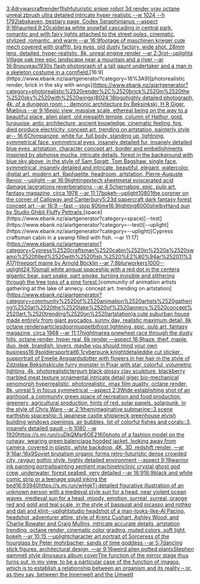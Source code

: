 [3:4](https://www.ebank.nz/aiartgenerator?category=3%3A4)[dry](https://www.ebank.nz/aiartgenerator?category=dry)[warcraft](https://www.ebank.nz/aiartgenerator?category=warcraft)[render](https://www.ebank.nz/aiartgenerator?category=render)[1](https://www.ebank.nz/aiartgenerator?category=1)[fish](https://www.ebank.nz/aiartgenerator?category=fish)[futuristic sniper robot 3d render vray octane unreal zbrush ultra detailed intricate hyper realistic --w 1024 --h 1792](https://www.ebank.nz/aiartgenerator?category=futuristic%2520sniper%2520robot%25203d%2520render%2520vray%2520octane%2520unreal%2520zbrush%2520ultra%2520detailed%2520intricate%2520hyper%2520realistic%2520--w%25201024%2520--h%25201792)[lab](https://www.ebank.nz/aiartgenerator?category=lab)[skaven, bestiary page, Codex Seraphinianus --aspect 9:16](https://www.ebank.nz/aiartgenerator?category=skaven%2C%2520bestiary%2520page%2C%2520Codex%2520Seraphinianus%2520--aspect%25209%3A16)[haunted,](https://www.ebank.nz/aiartgenerator?category=haunted%2C)[9:20](https://www.ebank.nz/aiartgenerator?category=9%3A20)[caldera](https://www.ebank.nz/aiartgenerator?category=caldera)[a white snowfall  cascading in central park, romantic and with fairy lights attached to the street poles, cinematic, stylized, romantic, and warm --ar 16:9](https://www.ebank.nz/aiartgenerator?category=a%2520white%2520snowfall%2520%2520cascading%2520in%2520central%2520park%2C%2520romantic%2520and%2520with%2520fairy%2520lights%2520attached%2520to%2520the%2520street%2520poles%2C%2520cinematic%2C%2520stylized%2C%2520romantic%2C%2520and%2520warm%2520--ar%252016%3A9)[footage of maschinen krieger cute mech covered with graffiti, big eyes, old dusty factory, wide shot,  28mm lens, detailed, hyper-realistic, 8k, unreal engine render --ar 2:3](https://www.ebank.nz/aiartgenerator?category=footage%2520of%2520maschinen%2520krieger%2520cute%2520mech%2520covered%2520with%2520graffiti%2C%2520big%2520eyes%2C%2520old%2520dusty%2520factory%2C%2520wide%2520shot%2C%2520%252028mm%2520lens%2C%2520detailed%2C%2520hyper-realistic%2C%25208k%2C%2520unreal%2520engine%2520render%2520--ar%25202%3A3)[rot](https://www.ebank.nz/aiartgenerator?category=rot)[--uplight](https://www.ebank.nz/aiartgenerator?category=--uplight)[a Village oak tree epic landscape near a mountain and a river --ar 16:8](https://www.ebank.nz/aiartgenerator?category=a%2520Village%2520oak%2520tree%2520epic%2520landscape%2520near%2520a%2520mountain%2520and%2520a%2520river%2520--ar%252016%3A8)[nouveau](https://www.ebank.nz/aiartgenerator?category=nouveau)[](https://www.ebank.nz/aiartgenerator?category=)[1930s flash photograph of a tall gaunt undertaker and a man in a skeleton costume in a cornfield.](https://www.ebank.nz/aiartgenerator?category=1930s%2520flash%2520photograph%2520of%2520a%2520tall%2520gaunt%2520undertaker%2520and%2520a%2520man%2520in%2520a%2520skeleton%2520costume%2520in%2520a%2520cornfield.)[16:9](https://www.ebank.nz/aiartgenerator?category=16%3A9)[photorealistic render, brick in the sky with wings](https://www.ebank.nz/aiartgenerator?category=photorealistic%2520render%2C%2520brick%2520in%2520the%2520sky%2520with%2520wings)[80](https://www.ebank.nz/aiartgenerator?category=80)[24:18](https://www.ebank.nz/aiartgenerator?category=24%3A18)[logo](https://www.ebank.nz/aiartgenerator?category=logo)[highly detailed photograph, 4k, of a dungeon room : : demonic architecture by Beksinkski, H R Giger, Mœbius --ar 9:16](https://www.ebank.nz/aiartgenerator?category=highly%2520detailed%2520photograph%2C%25204k%2C%2520of%2520a%2520dungeon%2520room%2520%3A%2520%3A%2520demonic%2520architecture%2520by%2520Beksinkski%2C%2520H%2520R%2520Giger%2C%2520M%C5%93bius%2520--ar%25209%3A16)[epic view, massive scale, ethereal being on the way to a beautiful place, alien plant, old megalith temple, column of Hathor, gold, turquoise, antic architecture, ancient knowledge, cinematic feeling, fog, djed produce electricity, concept art, trending on artstation, painterly style ar-- 16:6](https://www.ebank.nz/aiartgenerator?category=epic%2520view%2C%2520massive%2520scale%2C%2520ethereal%2520being%2520on%2520the%2520way%2520to%2520a%2520beautiful%2520place%2C%2520alien%2520plant%2C%2520old%2520megalith%2520temple%2C%2520column%2520of%2520Hathor%2C%2520gold%2C%2520turquoise%2C%2520antic%2520architecture%2C%2520ancient%2520knowledge%2C%2520cinematic%2520feeling%2C%2520fog%2C%2520djed%2520produce%2520electricity%2C%2520concept%2520art%2C%2520trending%2520on%2520artstation%2C%2520painterly%2520style%2520ar--%252016%3A6)[Chimpanzee, white fur, full body, standing up, lightning, symmetrical face, symmetrical eyes, insanely detailed fur, insanely detailed blue eyes, artstation, character concept art, border and embellishments inspiried by alphonse mucha, intricate details, forest in the background with blue sky above, in the style of Sam Spratt, Tom Bagshaw, single face, symmetrical, insanely detailed and intricate, beautiful, elegant, watercolor, digital art, modern art, Raphaelite, headroom, artstation, Pierre-Auguste Renoir --uplight --ar 16:9](https://www.ebank.nz/aiartgenerator?category=Chimpanzee%2C%2520white%2520fur%2C%2520full%2520body%2C%2520standing%2520up%2C%2520lightning%2C%2520symmetrical%2520face%2C%2520symmetrical%2520eyes%2C%2520insanely%2520detailed%2520fur%2C%2520insanely%2520detailed%2520blue%2520eyes%2C%2520artstation%2C%2520character%2520concept%2520art%2C%2520border%2520and%2520embellishments%2520inspiried%2520by%2520alphonse%2520mucha%2C%2520intricate%2520details%2C%2520forest%2520in%2520the%2520background%2520with%2520blue%2520sky%2520above%2C%2520in%2520the%2520style%2520of%2520Sam%2520Spratt%2C%2520Tom%2520Bagshaw%2C%2520single%2520face%2C%2520symmetrical%2C%2520insanely%2520detailed%2520and%2520intricate%2C%2520beautiful%2C%2520elegant%2C%2520watercolor%2C%2520digital%2520art%2C%2520modern%2520art%2C%2520Raphaelite%2C%2520headroom%2C%2520artstation%2C%2520Pierre-Auguste%2520Renoir%2520--uplight%2520--ar%252016%3A9)[](https://www.ebank.nz/aiartgenerator?category=)[lighting](https://www.ebank.nz/aiartgenerator?category=lighting)[extech sheetmetal eviscerated acid damage lacerations reverberations --ar 4:5](https://www.ebank.nz/aiartgenerator?category=extech%2520sheetmetal%2520eviscerated%2520acid%2520damage%2520lacerations%2520reverberations%2520--ar%25204%3A5)[chernabog, epic, pulp art, fantasy magazine, circa 1978 --ar 11:17](https://www.ebank.nz/aiartgenerator?category=chernabog%2C%2520epic%2C%2520pulp%2520art%2C%2520fantasy%2520magazine%2C%2520circa%25201978%2520--ar%252011%3A17)[bokeh](https://www.ebank.nz/aiartgenerator?category=bokeh)[--uplight](https://www.ebank.nz/aiartgenerator?category=--uplight)[1080](https://www.ebank.nz/aiartgenerator?category=1080)[1](https://www.ebank.nz/aiartgenerator?category=1)[the coroner on the corner of Calloway and Canterbury](https://www.ebank.nz/aiartgenerator?category=the%2520coroner%2520on%2520the%2520corner%2520of%2520Calloway%2520and%2520Canterbury)[5:2](https://www.ebank.nz/aiartgenerator?category=5%3A2)[3d papercraft dark fantasy forest concept art --ar 16:9 --fast --stop 80](https://www.ebank.nz/aiartgenerator?category=3d%2520papercraft%2520dark%2520fantasy%2520forest%2520concept%2520art%2520--ar%252016%3A9%2520--fast%2520--stop%252080)[time](https://www.ebank.nz/aiartgenerator?category=time)[16:9](https://www.ebank.nz/aiartgenerator?category=16%3A9)[lighting](https://www.ebank.nz/aiartgenerator?category=lighting)[6000](https://www.ebank.nz/aiartgenerator?category=6000)[shelby](https://www.ebank.nz/aiartgenerator?category=shelby)[Hand gun by Studio Ghibli Fluffy Pet](https://www.ebank.nz/aiartgenerator?category=Hand%2520gun%2520by%2520Studio%2520Ghibli%2520Fluffy%2520Pet)[trails.](https://www.ebank.nz/aiartgenerator?category=trails.)[space](https://www.ebank.nz/aiartgenerator?category=space)[--test](https://www.ebank.nz/aiartgenerator?category=--test)[--uplight](https://www.ebank.nz/aiartgenerator?category=--uplight)[Cypress craftsman cabin in a swamp filled with fish. —ar 11:17](https://www.ebank.nz/aiartgenerator?category=Cypress%2520craftsman%2520cabin%2520in%2520a%2520swamp%2520filled%2520with%2520fish.%2520%E2%80%94ar%252011%3A17)[freeport maine by Arnold Böcklin --ar 7:8](https://www.ebank.nz/aiartgenerator?category=freeport%2520maine%2520by%2520Arnold%2520B%C3%B6cklin%2520--ar%25207%3A8)[blur](https://www.ebank.nz/aiartgenerator?category=blur)[workers](https://www.ebank.nz/aiartgenerator?category=workers)[1000](https://www.ebank.nz/aiartgenerator?category=1000)[--uplight](https://www.ebank.nz/aiartgenerator?category=--uplight)[24:10](https://www.ebank.nz/aiartgenerator?category=24%3A10)[small white angual spaceship with a red dot in the center](https://www.ebank.nz/aiartgenerator?category=small%2520white%2520angual%2520spaceship%2520with%2520a%2520red%2520dot%2520in%2520the%2520center)[a gigantic bear, part snake, part smoke, turning invisible and slithering through the tree tops of a pine forest.](https://www.ebank.nz/aiartgenerator?category=a%2520gigantic%2520bear%2C%2520part%2520snake%2C%2520part%2520smoke%2C%2520turning%2520invisible%2520and%2520slithering%2520through%2520the%2520tree%2520tops%2520of%2520a%2520pine%2520forest.)[community of animation artists gathering at the lake of annecy. concept art. trending on artstation](https://www.ebank.nz/aiartgenerator?category=community%2520of%2520animation%2520artists%2520gathering%2520at%2520the%2520lake%2520of%2520annecy.%2520concept%2520art.%2520trending%2520on%2520artstation)[a cute suburban house made entirely from giant avocados, sunny day, realistic maximum detail, 8k octane render](https://www.ebank.nz/aiartgenerator?category=a%2520cute%2520suburban%2520house%2520made%2520entirely%2520from%2520giant%2520avocados%2C%2520sunny%2520day%2C%2520realistic%2520maximum%2520detail%2C%25208k%2520octane%2520render)[particles](https://www.ebank.nz/aiartgenerator?category=particles)[door](https://www.ebank.nz/aiartgenerator?category=door)[muppet](https://www.ebank.nz/aiartgenerator?category=muppet)[bifrost lightning, epic, pulp art, fantasy magazine, circa 1968 --ar 11:17](https://www.ebank.nz/aiartgenerator?category=bifrost%2520lightning%2C%2520epic%2C%2520pulp%2520art%2C%2520fantasy%2520magazine%2C%2520circa%25201968%2520--ar%252011%3A17)[nightmare](https://www.ebank.nz/aiartgenerator?category=nightmare)[a onewheel race through the dusty hills, octane render, hyper real, 6k render —aspect 16:9](https://www.ebank.nz/aiartgenerator?category=a%2520onewheel%2520race%2520through%2520the%2520dusty%2520hills%2C%2520octane%2520render%2C%2520hyper%2520real%2C%25206k%2520render%2520%E2%80%94aspect%252016%3A9)[haze, theif, maple, duo, leek, brandish, lovers, maybe you should mind your own business](https://www.ebank.nz/aiartgenerator?category=haze%2C%2520theif%2C%2520maple%2C%2520duo%2C%2520leek%2C%2520brandish%2C%2520lovers%2C%2520maybe%2520you%2520should%2520mind%2520your%2520own%2520business)[16:9](https://www.ebank.nz/aiartgenerator?category=16%3A9)[soldiers](https://www.ebank.nz/aiartgenerator?category=soldiers)[portrait](https://www.ebank.nz/aiartgenerator?category=portrait)[6:1](https://www.ebank.nz/aiartgenerator?category=6%3A1)[cyberpunk knight](https://www.ebank.nz/aiartgenerator?category=cyberpunk%2520knight)[detailed](https://www.ebank.nz/aiartgenerator?category=detailed)[die cut sticker , sup](https://www.ebank.nz/aiartgenerator?category=die%2520cut%2520sticker%2520%2C%2520sup)[portrait of Emelie Ansgardsdotter with flowers in her hair in the style of Zdzisław Beksiński](https://www.ebank.nz/aiartgenerator?category=portrait%2520of%2520Emelie%2520Ansgardsdotter%2520with%2520flowers%2520in%2520her%2520hair%2520in%2520the%2520style%2520of%2520Zdzis%C5%82aw%2520Beksi%C5%84ski)[cute furry monster in Pixar with star, colorful, volumetric lighting, 4k, photorealistic](https://www.ebank.nz/aiartgenerator?category=cute%2520furry%2520monster%2520in%2520Pixar%2520with%2520star%2C%2520colorful%2C%2520volumetric%2520lighting%2C%25204k%2C%2520photorealistic)[tergum black glossy clay sculpture, blackberry marbled meat texture ornamental intricate detail giger bio-mechanical xenomorph  hyperrealistic, photorealistic, imax film quality, octane render, 8k, unreal 5 in focus symmetrical --aspect 2:3](https://www.ebank.nz/aiartgenerator?category=tergum%2520black%2520glossy%2520clay%2520sculpture%2C%2520blackberry%2520marbled%2520meat%2520texture%2520ornamental%2520intricate%2520detail%2520giger%2520bio-mechanical%2520xenomorph%2520%2520hyperrealistic%2C%2520photorealistic%2C%2520imax%2520film%2520quality%2C%2520octane%2520render%2C%25208k%2C%2520unreal%25205%2520in%2520focus%2520symmetrical%2520--aspect%25202%3A3)[Wide establishing shot of an agrihood, a community green space of recreation and food production, greenery, agricultural production, hints of red, solar panels, solarpunk, in the style of Chris Ware --ar 2:1](https://www.ebank.nz/aiartgenerator?category=Wide%2520establishing%2520shot%2520of%2520an%2520agrihood%2C%2520a%2520community%2520green%2520space%2520of%2520recreation%2520and%2520food%2520production%2C%2520greenery%2C%2520agricultural%2520production%2C%2520hints%2520of%2520red%2C%2520solar%2520panels%2C%2520solarpunk%2C%2520in%2520the%2520style%2520of%2520Chris%2520Ware%2520--ar%25202%3A1)[them](https://www.ebank.nz/aiartgenerator?category=them)[imaginative submarine::3 scene earthship spaceship::5 japanese castle shipwreck greenhouse elvish building windows openings, air bubbles, lot of colorful fishes and corals::3, insanely detailed gaudi --h 1080 --w 1920](https://www.ebank.nz/aiartgenerator?category=imaginative%2520submarine%3A%3A3%2520scene%2520earthship%2520spaceship%3A%3A5%2520japanese%2520castle%2520shipwreck%2520greenhouse%2520elvish%2520building%2520windows%2520openings%2C%2520air%2520bubbles%2C%2520lot%2520of%2520colorful%2520fishes%2520and%2520corals%3A%3A3%2C%2520insanely%2520detailed%2520gaudi%2520--h%25201080%2520--w%25201920)[<https://s.mj.run/cuDkQMsr6OE>](https://www.ebank.nz/aiartgenerator?category=%3Chttps%3A//s.mj.run/cuDkQMsr6OE%3E)[2160](https://www.ebank.nz/aiartgenerator?category=2160)[photo of a fashion model on the runway, wearing green balenciaga hooded jacket, looking away from camera, covered in plastic, white backdrop, 4K, 3D, redshift render, —ar 9:16](https://www.ebank.nz/aiartgenerator?category=photo%2520of%2520a%2520fashion%2520model%2520on%2520the%2520runway%2C%2520wearing%2520green%2520balenciaga%2520hooded%2520jacket%2C%2520looking%2520away%2520from%2520camera%2C%2520covered%2520in%2520plastic%2C%2520white%2520backdrop%2C%25204K%2C%25203D%2C%2520redshift%2520render%2C%2520%E2%80%94ar%25209%3A16)[ar:16x9](https://www.ebank.nz/aiartgenerator?category=ar%3A16x9)[Soviet brutalism organic forms retro-futuristic dense crowded city, raygun gothic style, highly detailed environment --aspect 9:19](https://www.ebank.nz/aiartgenerator?category=Soviet%2520brutalism%2520organic%2520forms%2520retro-futuristic%2520dense%2520crowded%2520city%2C%2520raygun%2520gothic%2520style%2C%2520highly%2520detailed%2520environment%2520--aspect%25209%3A19)[warrior ink painting portrait](https://www.ebank.nz/aiartgenerator?category=warrior%2520ink%2520painting%2520portrait)[painting sentient machine](https://www.ebank.nz/aiartgenerator?category=painting%2520sentient%2520machine)[triclinic crystal ghost god crew, underwater, forest seabed, very detailed --ar 16:9](https://www.ebank.nz/aiartgenerator?category=triclinic%2520crystal%2520ghost%2520god%2520crew%2C%2520underwater%2C%2520forest%2520seabed%2C%2520very%2520detailed%2520--ar%252016%3A9)[16:9](https://www.ebank.nz/aiartgenerator?category=16%3A9)[black and white comic strip or a teenage squid inking the bed](https://www.ebank.nz/aiartgenerator?category=black%2520and%2520white%2520comic%2520strip%2520or%2520a%2520teenage%2520squid%2520inking%2520the%2520bed)[16:9](https://www.ebank.nz/aiartgenerator?category=16%3A9)[3940](https://www.ebank.nz/aiartgenerator?category=3940)[https://s.mj.run/wHgkTj  detailed figurative illustration of an unknown person with a medieval style sun for a head, near violent ocean waves, medieval sun for a head, moody, emotion, surreal, surreal, orange red and gold and teal scale, in the style of basquiat and picasso and rothko and dali and klint](https://www.ebank.nz/aiartgenerator?category=https%3A//s.mj.run/wHgkTj%2520%2520detailed%2520figurative%2520illustration%2520of%2520an%2520unknown%2520person%2520with%2520a%2520medieval%2520style%2520sun%2520for%2520a%2520head%2C%2520near%2520violent%2520ocean%2520waves%2C%2520medieval%2520sun%2520for%2520a%2520head%2C%2520moody%2C%2520emotion%2C%2520surreal%2C%2520surreal%2C%2520orange%2520red%2520and%2520gold%2520and%2520teal%2520scale%2C%2520in%2520the%2520style%2520of%2520basquiat%2520and%2520picasso%2520and%2520rothko%2520and%2520dali%2520and%2520klint)[--uplight](https://www.ebank.nz/aiartgenerator?category=--uplight)[studio headshot of a man-looks-like-Al Pacino, headshot, adventurer attire, style of Krenz Cushart, Ashley Wood, and Charlie Bowater and Craig Mullins, intricate accurate details, artstation trending, octane render, cinematic color grading, muted colors, soft light, bokeh --ar 10:15 --uplight](https://www.ebank.nz/aiartgenerator?category=studio%2520headshot%2520of%2520a%2520man-looks-like-Al%2520Pacino%2C%2520headshot%2C%2520adventurer%2520attire%2C%2520style%2520of%2520Krenz%2520Cushart%2C%2520Ashley%2520Wood%2C%2520and%2520Charlie%2520Bowater%2520and%2520Craig%2520Mullins%2C%2520intricate%2520accurate%2520details%2C%2520artstation%2520trending%2C%2520octane%2520render%2C%2520cinematic%2520color%2520grading%2C%2520muted%2520colors%2C%2520soft%2520light%2C%2520bokeh%2520--ar%252010%3A15%2520--uplight)[character art portrait of Sorceress of the hourglass by Peter mohrbacher, sands of time goddess --ar 5:7](https://www.ebank.nz/aiartgenerator?category=character%2520art%2520portrait%2520of%2520Sorceress%2520of%2520the%2520hourglass%2520by%2520Peter%2520mohrbacher%2C%2520sands%2520of%2520time%2520goddess%2520--ar%25205%3A7)[dancing stick figures, architectural design, —ar 9:16](https://www.ebank.nz/aiartgenerator?category=dancing%2520stick%2520figures%2C%2520architectural%2520design%2C%2520%E2%80%94ar%25209%3A16)[weird alien potted plants](https://www.ebank.nz/aiartgenerator?category=weird%2520alien%2520potted%2520plants)[Stephen gammell style dinosaurs album cover](https://www.ebank.nz/aiartgenerator?category=Stephen%2520gammell%2520style%2520dinosaurs%2520album%2520cover)[The function of the mirror stage thus turns out, in my view, to be a particular case of the function of imagos, which is to establish a relationship between an organism and its reality – or, as they say, between the Innenwelt and the Umwelt](https://www.ebank.nz/aiartgenerator?category=The%2520function%2520of%2520the%2520mirror%2520stage%2520thus%2520turns%2520out%2C%2520in%2520my%2520view%2C%2520to%2520be%2520a%2520particular%2520case%2520of%2520the%2520function%2520of%2520imagos%2C%2520which%2520is%2520to%2520establish%2520a%2520relationship%2520between%2520an%2520organism%2520and%2520its%2520reality%2520%E2%80%93%2520or%2C%2520as%2520they%2520say%2C%2520between%2520the%2520Innenwelt%2520and%2520the%2520Umwelt)